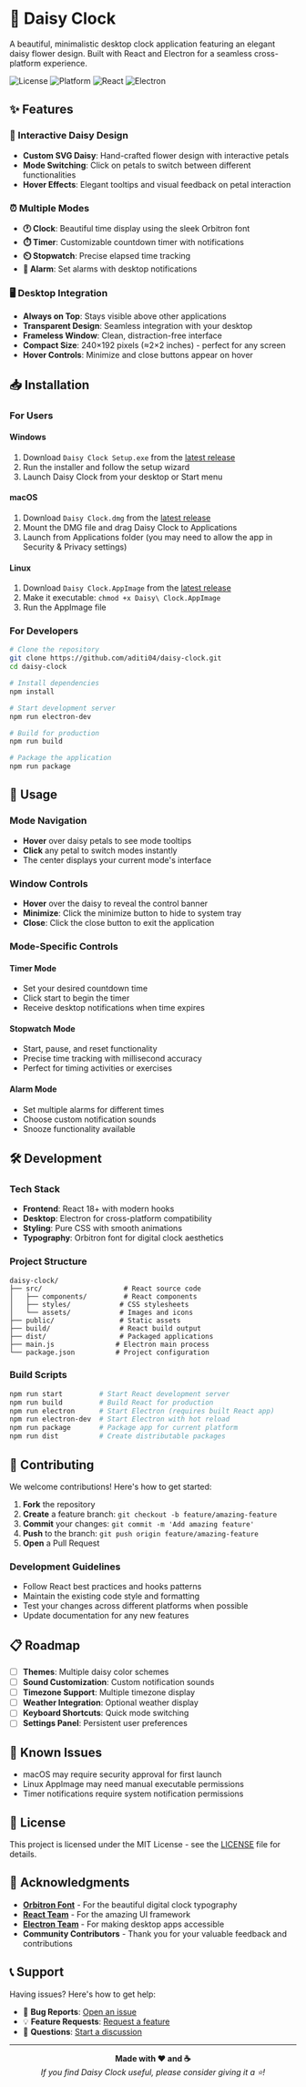# 🌼 Daisy Clock

A beautiful, minimalistic desktop clock application featuring an elegant daisy flower design. Built with React and Electron for a seamless cross-platform experience.

![License](https://img.shields.io/badge/license-MIT-blue.svg)
![Platform](https://img.shields.io/badge/platform-Windows%20%7C%20macOS%20%7C%20Linux-lightgrey.svg)
![React](https://img.shields.io/badge/React-18+-61DAFB.svg)
![Electron](https://img.shields.io/badge/Electron-Latest-47848F.svg)

## ✨ Features

### 🌸 Interactive Daisy Design
- **Custom SVG Daisy**: Hand-crafted flower design with interactive petals
- **Mode Switching**: Click on petals to switch between different functionalities
- **Hover Effects**: Elegant tooltips and visual feedback on petal interaction

### ⏰ Multiple Modes
- **🕐 Clock**: Beautiful time display using the sleek Orbitron font
- **⏱️ Timer**: Customizable countdown timer with notifications
- **⏲️ Stopwatch**: Precise elapsed time tracking
- **🔔 Alarm**: Set alarms with desktop notifications

### 🖥️ Desktop Integration
- **Always on Top**: Stays visible above other applications
- **Transparent Design**: Seamless integration with your desktop
- **Frameless Window**: Clean, distraction-free interface
- **Compact Size**: 240×192 pixels (≈2×2 inches) - perfect for any screen
- **Hover Controls**: Minimize and close buttons appear on hover

## 📥 Installation

### For Users

#### Windows
1. Download `Daisy Clock Setup.exe` from the [latest release](../../releases/latest)
2. Run the installer and follow the setup wizard
3. Launch Daisy Clock from your desktop or Start menu

#### macOS
1. Download `Daisy Clock.dmg` from the [latest release](../../releases/latest)
2. Mount the DMG file and drag Daisy Clock to Applications
3. Launch from Applications folder (you may need to allow the app in Security & Privacy settings)

#### Linux
1. Download `Daisy Clock.AppImage` from the [latest release](../../releases/latest)
2. Make it executable: `chmod +x Daisy\ Clock.AppImage`
3. Run the AppImage file

### For Developers

```bash
# Clone the repository
git clone https://github.com/aditi04/daisy-clock.git
cd daisy-clock

# Install dependencies
npm install

# Start development server
npm run electron-dev

# Build for production
npm run build

# Package the application
npm run package
```

## 🎯 Usage

### Mode Navigation
- **Hover** over daisy petals to see mode tooltips
- **Click** any petal to switch modes instantly
- The center displays your current mode's interface

### Window Controls
- **Hover** over the daisy to reveal the control banner
- **Minimize**: Click the minimize button to hide to system tray
- **Close**: Click the close button to exit the application

### Mode-Specific Controls

#### Timer Mode
- Set your desired countdown time
- Click start to begin the timer
- Receive desktop notifications when time expires

#### Stopwatch Mode
- Start, pause, and reset functionality
- Precise time tracking with millisecond accuracy
- Perfect for timing activities or exercises

#### Alarm Mode
- Set multiple alarms for different times
- Choose custom notification sounds
- Snooze functionality available

## 🛠️ Development

### Tech Stack
- **Frontend**: React 18+ with modern hooks
- **Desktop**: Electron for cross-platform compatibility
- **Styling**: Pure CSS with smooth animations
- **Typography**: Orbitron font for digital clock aesthetics

### Project Structure
```
daisy-clock/
├── src/                    # React source code
│   ├── components/         # React components
│   ├── styles/            # CSS stylesheets
│   └── assets/            # Images and icons
├── public/                # Static assets
├── build/                 # React build output
├── dist/                  # Packaged applications
├── main.js               # Electron main process
└── package.json          # Project configuration
```

### Build Scripts
```bash
npm run start         # Start React development server
npm run build         # Build React for production
npm run electron      # Start Electron (requires built React app)
npm run electron-dev  # Start Electron with hot reload
npm run package       # Package app for current platform
npm run dist          # Create distributable packages
```

## 🤝 Contributing

We welcome contributions! Here's how to get started:

1. **Fork** the repository
2. **Create** a feature branch: `git checkout -b feature/amazing-feature`
3. **Commit** your changes: `git commit -m 'Add amazing feature'`
4. **Push** to the branch: `git push origin feature/amazing-feature`
5. **Open** a Pull Request

### Development Guidelines
- Follow React best practices and hooks patterns
- Maintain the existing code style and formatting
- Test your changes across different platforms when possible
- Update documentation for any new features

## 📋 Roadmap

- [ ] **Themes**: Multiple daisy color schemes
- [ ] **Sound Customization**: Custom notification sounds
- [ ] **Timezone Support**: Multiple timezone display
- [ ] **Weather Integration**: Optional weather display
- [ ] **Keyboard Shortcuts**: Quick mode switching
- [ ] **Settings Panel**: Persistent user preferences

## 🐛 Known Issues

- macOS may require security approval for first launch
- Linux AppImage may need manual executable permissions
- Timer notifications require system notification permissions

## 📄 License

This project is licensed under the MIT License - see the [LICENSE](LICENSE) file for details.

## 🙏 Acknowledgments

- **[Orbitron Font](https://fonts.google.com/specimen/Orbitron)** - For the beautiful digital clock typography
- **[React Team](https://reactjs.org/)** - For the amazing UI framework
- **[Electron Team](https://www.electronjs.org/)** - For making desktop apps accessible
- **Community Contributors** - Thank you for your valuable feedback and contributions

## 📞 Support

Having issues? Here's how to get help:

- 🐛 **Bug Reports**: [Open an issue](../../issues/new?template=bug_report.md)
- 💡 **Feature Requests**: [Request a feature](../../issues/new?template=feature_request.md)
- 💬 **Questions**: [Start a discussion](../../discussions)

---

<div align="center">
  <strong>Made with ❤️ and ☕</strong><br>
  <em>If you find Daisy Clock useful, please consider giving it a ⭐!</em>
</div>
